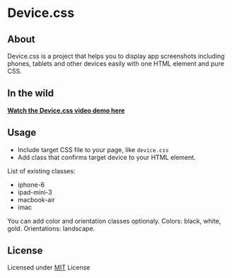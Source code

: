 # Device.css

## About
Device.css is a project that helps you to display app screenshots including phones, tablets and other devices easily with one HTML element and pure CSS.

## In the wild

**[Watch the Device.css video demo here](https://vimeo.com/129261286)**  

<a href="https://vimeo.com/129261286"></a>

## Usage
* Include target CSS file to your page, like `device.css`
* Add class that confirms target device to your HTML element.
 
List of existing classes:

* iphone-6
* ipad-mini-3
* macbook-air
* imac
 
You can add color and orientation classes optionaly. Colors: black, white, gold. Orientations: landscape.


## License
Licensed under [MIT](http://opensource.org/licenses/MIT) License
